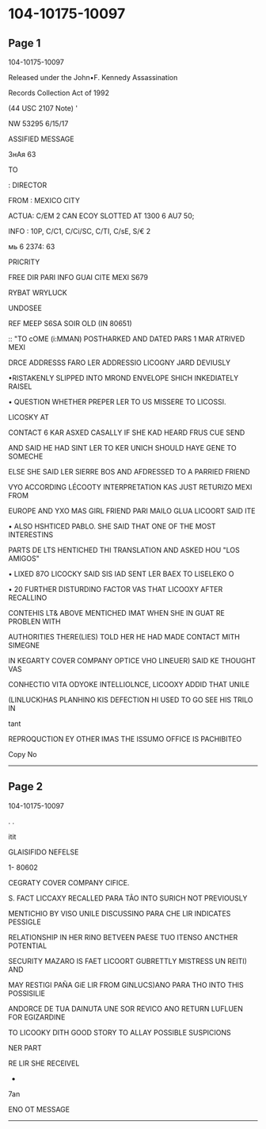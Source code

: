 # 104-10175-10097

## Page 1

104-10175-10097

Released under the John•F. Kennedy Assassination

Records Collection Act of 1992

(44 USC 2107 Note) '

NW 53295 6/15/17

ASSIFIED MESSAGE

ЗнАя 63

TO

: DIRECTOR

FROM : MEXICO CITY

ACTUA: C/EM 2 CAN ECOY SLOTTED AT 1300 6 AU7 50;

INFO : 10P, C/C1, C/Ci/SC, C/TI, C/sE, S/€ 2

мь 6 2374: 63

PRICRITY

FREE DIR PARI INFO GUAI CITE MEXI S679

RYBAT WRYLUCK

UNDOSEE

REF MEEP S6SA SOIR OLD (IN 80651)

:: "TO cOME (i:MMAN) POSTHARKED AND DATED PARS 1 MAR ATRIVED MEXI

DRCE ADDRESSS FARO LER ADDRESSIO LICOGNY JARD DEVIUSLY

•RISTAKENLY SLIPPED INTO MROND ENVELOPE SHICH INKEDIATELY RAISEL

• QUESTION WHETHER PREPER LER TO US MISSERE TO LICOSSI.

LICOSKY AT

CONTACT 6 KAR ASXED CASALLY IF SHE KAD HEARD FRUS CUE SEND

AND SAID HE HAD SINT LER TO KER UNICH SHOULD HAYE GENE TO SOMECHE

ELSE SHE SAID LER SIERRE BOS AND AFDRESSED TO A PARRIED FRIEND

VYO ACCORDING LÉCOOTY INTERPRETATION KAS JUST RETURIZO MEXI FROM

EUROPE AND YXO MAS GIRL FRIEND PARI MAILO GLUA LICOORT SAID ITE

• ALSO HSHTICED PABLO. SHE SAID THAT ONE OF THE MOST INTERESTINS

PARTS DE LTS HENTICHED THI TRANSLATION AND ASKED HOU "LOS AMIGOS"

• LIXED 87O LICOCKY SAID SIS IAD SENT LER BAEX TO LISELEKO O

• 20 FURTHER DISTURDINO FACTOR VAS THAT LICOOXY AFTER RECALLINO

CONTEHIS LT& ABOVE MENTICHED IMAT WHEN SHE IN GUAT RE PROBLEN WITH

AUTHORITIES THERE(LIES) TOLD HER HE HAD MADE CONTACT MITH SIMEGNE

IN KEGARTY COVER COMPANY OPTICE VHO LINEUER) SAID KE THOUGHT VAS

CONHECTIO VITA ODYOKE INTELLIOLNCE, LICOOXY ADDID THAT UNILE

(LINLUCK)HAS PLANHINO KIS DEFECTION HI USED TO GO SEE HIS TRILO IN

tant

REPROQUCTION EY OTHER IMAS THE ISSUMO OFFICE IS PACHIBITEO

Copy No

---

## Page 2

104-10175-10097

. .

itit

GLAISIFIDO NEFELSE

1- 80602

CEGRATY COVER COMPANY CIFICE.

S. FACT LICCAXY RECALLED PARA TÃO INTO SURICH NOT PREVIOUSLY

MENTICHIO BY VISO UNILE DISCUSSINO PARA CHE LIR INDICATES PESSIGLE

RELATIONSHIP IN HER RINO BETVEEN PAESE TUO ITENSO ANCTHER POTENTIAL

SECURITY MAZARO IS FAET LICOORT GUBRETTLY MISTRESS UN REITI) AND

MAY RESTIGI PAÑA GiE LIR FROM GINLUCS)ANO PARA THO INTO THIS POSSISILIE

ANDORCE DE TUA DAINUTA UNE SOR REVICO ANO RETURN LUFLUEN FOR EGIZARDINE

TO LICOOKY DITH GOOD STORY TO ALLAY POSSIBLE SUSPICIONS

NER PART

RE LIR SHE RECEIVEL

-

7an

ENO OT MESSAGE

---

